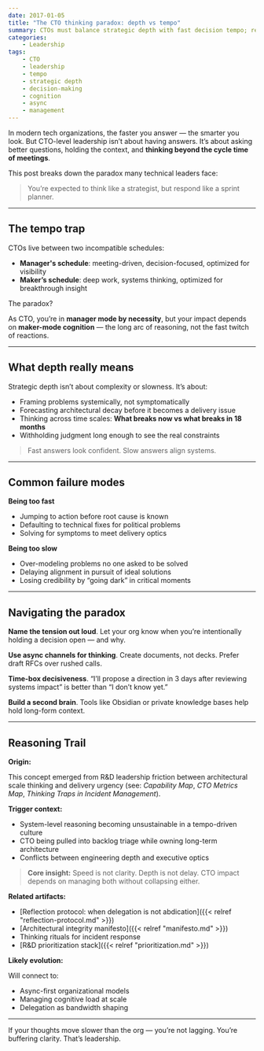 ```yaml
---
date: 2017-01-05
title: "The CTO thinking paradox: depth vs tempo"
summary: CTOs must balance strategic depth with fast decision tempo; real impact comes from holding context and asking better questions, not just quick responses.
categories:
    - Leadership
tags:
    - CTO
    - leadership
    - tempo
    - strategic depth
    - decision-making
    - cognition
    - async
    - management
---
```


In modern tech organizations, the faster you answer — the smarter you look. But CTO-level leadership isn’t about having answers. It’s about asking better questions, holding the context, and **thinking beyond the cycle time of meetings**.

This post breaks down the paradox many technical leaders face:

> You’re expected to think like a strategist, but respond like a sprint planner.

---

## The tempo trap

CTOs live between two incompatible schedules:

- **Manager's schedule**: meeting-driven, decision-focused, optimized for visibility
- **Maker’s schedule**: deep work, systems thinking, optimized for breakthrough insight

The paradox?  

As CTO, you’re in **manager mode by necessity**, but your impact depends on **maker-mode cognition** — the long arc of reasoning, not the fast twitch of reactions.

---

## What depth really means

Strategic depth isn’t about complexity or slowness. It’s about:

- Framing problems systemically, not symptomatically
- Forecasting architectural decay before it becomes a delivery issue
- Thinking across time scales: **What breaks now vs what breaks in 18 months**
- Withholding judgment long enough to see the real constraints

> Fast answers look confident. Slow answers align systems.

---

## Common failure modes

**Being too fast**

- Jumping to action before root cause is known  
- Defaulting to technical fixes for political problems  
- Solving for symptoms to meet delivery optics

**Being too slow**

- Over-modeling problems no one asked to be solved  
- Delaying alignment in pursuit of ideal solutions  
- Losing credibility by “going dark” in critical moments

---

## Navigating the paradox

**Name the tension out loud**. Let your org know when you’re intentionally holding a decision open — and why.

**Use async channels for thinking**. Create documents, not decks. Prefer draft RFCs over rushed calls.

**Time-box decisiveness**. “I’ll propose a direction in 3 days after reviewing systems impact” is better than “I don’t know yet.”

**Build a second brain**. Tools like Obsidian or private knowledge bases help hold long-form context.

---

## Reasoning Trail

**Origin:**

This concept emerged from R&D leadership friction between architectural scale thinking and delivery urgency (see: *Capability Map*, *CTO Metrics Map*, *Thinking Traps in Incident Management*).

**Trigger context:**

- System-level reasoning becoming unsustainable in a tempo-driven culture  
- CTO being pulled into backlog triage while owning long-term architecture  
- Conflicts between engineering depth and executive optics

> **Core insight:**  Speed is not clarity. Depth is not delay. CTO impact depends on managing both without collapsing either.

**Related artifacts:** 

- [Reflection protocol: when delegation is not abdication]({{< relref "reflection-protocol.md" >}})
- [Architectural integrity manifesto]({{< relref "manifesto.md" >}})
- Thinking rituals for incident response
- [R&D prioritization stack]({{< relref "prioritization.md" >}})

**Likely evolution:** 

Will connect to:

- Async-first organizational models  
- Managing cognitive load at scale  
- Delegation as bandwidth shaping

---

If your thoughts move slower than the org — you’re not lagging. 
You’re buffering clarity. That’s leadership.
